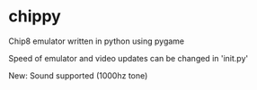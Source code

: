# chippy
Chip8 emulator written in python using pygame


Speed of emulator and video updates can be changed in 'init.py'

New:
Sound supported (1000hz tone)

